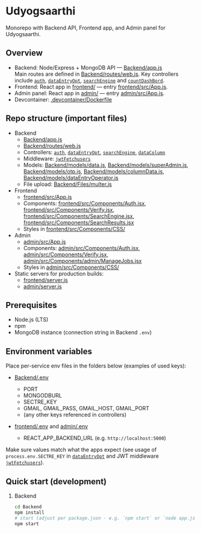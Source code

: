 # Udyogsaarthi

Monorepo with Backend API, Frontend app, and Admin panel for Udyogsaarthi.

## Overview

- Backend: Node/Express + MongoDB API — [Backend/app.js](Backend/app.js)  
  Main routes are defined in [Backend/routes/web.js](Backend/routes/web.js). Key controllers include [`auth`](Backend/controller/auth.js), [`dataEntryOpt`](Backend/controller/dataEntryOpt.js), [`searchEngine`](Backend/controller/searchEngine.js) and [`countDashBord`](Backend/controller/countDashBord.js).
- Frontend: React app in [frontend/](frontend/) — entry [frontend/src/App.js](frontend/src/App.js).
- Admin panel: React app in [admin/](admin/) — entry [admin/src/App.js](admin/src/App.js).
- Devcontainer: [.devcontainer/Dockerfile](.devcontainer/Dockerfile)

## Repo structure (important files)

- Backend
  - [Backend/app.js](Backend/app.js)
  - [Backend/routes/web.js](Backend/routes/web.js)
  - Controllers: [`auth`](Backend/controller/auth.js), [`dataEntryOpt`](Backend/controller/dataEntryOpt.js), [`searchEngine`](Backend/controller/searchEngine.js), [`dataColumn`](Backend/controller/dataColumn.js)
  - Middleware: [`jwtFetchusers`](Backend/middleware/jwtFetchusers.js)
  - Models: [Backend/models/data.js](Backend/models/data.js), [Backend/models/superAdmin.js](Backend/models/superAdmin.js), [Backend/models/otp.js](Backend/models/otp.js), [Backend/models/columnData.js](Backend/models/columnData.js), [Backend/models/dataEntryOperator.js](Backend/models/dataEntryOperator.js)
  - File upload: [Backend/Files/multer.js](Backend/Files/multer.js)
- Frontend
  - [frontend/src/App.js](frontend/src/App.js)
  - Components: [frontend/src/Components/Auth.jsx](frontend/src/Components/Auth.jsx), [frontend/src/Components/Verify.jsx](frontend/src/Components/Verify.jsx), [frontend/src/Components/SearchEngine.jsx](frontend/src/Components/SearchEngine.jsx), [frontend/src/Components/SearchResults.jsx](frontend/src/Components/SearchResults.jsx)
  - Styles in [frontend/src/Components/CSS/](frontend/src/Components/CSS/)
- Admin
  - [admin/src/App.js](admin/src/App.js)
  - Components: [admin/src/Components/Auth.jsx](admin/src/Components/Auth.jsx), [admin/src/Components/Verify.jsx](admin/src/Components/Verify.jsx), [admin/src/Components/admin/ManageJobs.jsx](admin/src/Components/admin/ManageJobs.jsx)
  - Styles in [admin/src/Components/CSS/](admin/src/Components/CSS/)
- Static servers for production builds:
  - [frontend/server.js](frontend/server.js)
  - [admin/server.js](admin/server.js)

## Prerequisites

- Node.js (LTS)
- npm
- MongoDB instance (connection string in Backend `.env`)

## Environment variables

Place per-service env files in the folders below (examples of used keys):

- [Backend/.env](Backend/.env)
  - PORT
  - MONGODBURL
  - SECTRE_KEY
  - GMAIL, GMAIL_PASS, GMAIL_HOST, GMAIL_PORT
  - (any other keys referenced in controllers)

- [frontend/.env](frontend/.env) and [admin/.env](admin/.env)
  - REACT_APP_BACKEND_URL (e.g. `http://localhost:5000`)

Make sure values match what the apps expect (see usage of `process.env.SECTRE_KEY` in [`dataEntryOpt`](Backend/controller/dataEntryOpt.js) and JWT middleware [`jwtFetchusers`](Backend/middleware/jwtFetchusers.js)).

## Quick start (development)

1. Backend
   ```sh
   cd Backend
   npm install
   # start (adjust per package.json - e.g. `npm start` or `node app.js`)
   npm start
